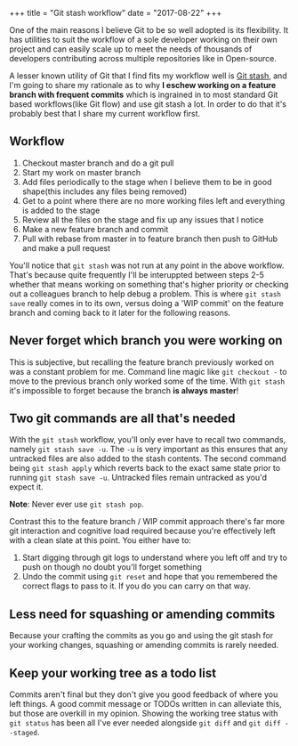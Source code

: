 +++
title = "Git stash workflow"
date = "2017-08-22"
+++

One of the main reasons I believe Git to be so well adopted is its flexibility. It has utilities to suit the workflow of a sole developer working on their own project and can easily scale up to meet the needs of thousands of developers contributing across multiple repositories like in Open-source.

A lesser known utility of Git that I find fits my workflow well is [Git stash](https://git-scm.com/docs/git-stash), and I'm going to share my rationale as to why **I eschew working on a feature branch with frequent commits** which is ingrained in to most standard Git based workflows(like Git flow) and use git stash a lot. In order to do that it's probably best that I share my current workflow first.

## Workflow

1. Checkout master branch and do a git pull
2. Start my work on master branch
3. Add files periodically to the stage when I believe them to be in good shape(this includes any files being removed)
4. Get to a point where there are no more working files left and everything is added to the stage
5. Review all the files on the stage and fix up any issues that I notice
6. Make a new feature branch and commit
7. Pull with rebase from master in to feature branch then push to GitHub and make a pull request

You'll notice that `git stash` was not run at any point in the above workflow. That's because quite frequently I'll be interuppted between steps 2-5 whether that means working on something that's higher priority or checking out a colleagues branch to help debug a problem. This is where `git stash save` really comes in to its own, versus doing a 'WIP commit' on the feature branch and coming back to it later for the following reasons.

## Never forget which branch you were working on

This is subjective, but recalling the feature branch previously worked on was a constant problem for me. Command line magic like `git checkout -` to move to the previous branch only worked some of the time. With `git stash` it's impossible to forget because the branch **is always master**!

## Two git commands are all that's needed

With the `git stash` workflow, you'll only ever have to recall two commands, namely `git stash save -u`. The `-u` is very important as this ensures that any untracked files are also added to the stash contents. The second command being `git stash apply` which reverts back to the exact same state prior to running `git stash save -u`. Untracked files remain untracked as you'd expect it.

**Note**: Never ever use `git stash pop`.

Contrast this to the feature branch / WIP commit approach there's far more git interaction and cognitive load required because you're effectively left with a clean slate at this point. You either have to:

1. Start digging through git logs to understand where you left off and try to push on though no doubt you'll forget something
2. Undo the commit using `git reset` and hope that you remembered the correct flags to pass to it. If you do you can carry on that way.

## Less need for squashing or amending commits

Because your crafting the commits as you go and using the git stash for your working changes, squashing or amending commits is rarely needed.

## Keep your working tree as a todo list

Commits aren't final but they don't give you good feedback of where you left things. A good commit message or TODOs written in can alleviate this, but those are overkill in my opinion. Showing the working tree status with `git status` has been all I've ever needed alongside `git diff` and `git diff --staged`.
